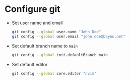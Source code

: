 # Configure git

- Set user name and email

  ```bash
  git config --global user.name "John Doe"
  git config --global user.email "john.doe@bayoo.net"
  ```

- Set default branch name to `main`

  ```bash
  git config --global init.defaultBranch main
  ```

- Set default editor

  ```bash
  git config --global core.editor "nvim"
  ```

